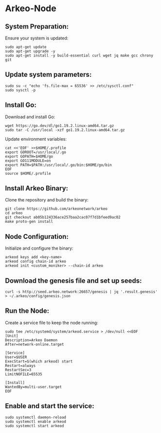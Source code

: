 # Arkeo-Node

## System Preparation:

Ensure your system is updated:

```
sudo apt-get update
sudo apt-get upgrade -y
sudo apt-get install -y build-essential curl wget jq make gcc chrony git
```
## Update system parameters:

```
sudo su -c "echo 'fs.file-max = 65536' >> /etc/sysctl.conf"
sudo sysctl -p
```
## Install Go:

Download and install Go:

```
wget https://go.dev/dl/go1.19.2.linux-amd64.tar.gz
sudo tar -C /usr/local -xzf go1.19.2.linux-amd64.tar.gz
```
Update environment variables:

```
cat <<'EOF' >>$HOME/.profile
export GOROOT=/usr/local/.go
export GOPATH=$HOME/go
export GO111MODULE=on
export PATH=$PATH:/usr/local/.go/bin:$HOME/go/bin
EOF
source $HOME/.profile
```
## Install Arkeo Binary:

Clone the repository and build the binary:

```
git clone https://github.com/arkeonetwork/arkeo
cd arkeo
git checkout ab05b124336ace257baa2cac07f7d1bfeed9ac02
make proto-gen install
```
## Node Configuration:

Initialize and configure the binary:
```
arkeod keys add <key-name>
arkeod config chain-id arkeo
arkeod init <custom_moniker> --chain-id arkeo
```
## Download the genesis file and set up seeds:

```
curl -s http://seed.arkeo.network:26657/genesis | jq '.result.genesis' > ~/.arkeo/config/genesis.json
```
## Run the Node:

Create a service file to keep the node running:
```
sudo tee /etc/systemd/system/arkeod.service > /dev/null <<EOF
[Unit]
Description=Arkeo Daemon
After=network-online.target

[Service]
User=$USER
ExecStart=$(which arkeod) start
Restart=always
RestartSec=3
LimitNOFILE=65535

[Install]
WantedBy=multi-user.target
EOF
```
## Enable and start the service:
```
sudo systemctl daemon-reload
sudo systemctl enable arkeod
sudo systemctl start arkeod
```
